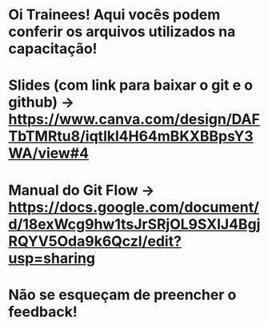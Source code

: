 # Oi Trainees! Aqui vocês podem conferir os arquivos utilizados na capacitação!
# Slides (com link para baixar o git e o github) -> https://www.canva.com/design/DAFTbTMRtu8/iqtlkl4H64mBKXBBpsY3WA/view#4
# Manual do Git Flow -> https://docs.google.com/document/d/18exWcg9hw1tsJrSRjOL9SXlJ4BgjRQYV5Oda9k6QczI/edit?usp=sharing

# Não se esqueçam de preencher o feedback!
